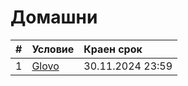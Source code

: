 # Домашни

| # | Условие                                                                    | Краен срок       |
|:--|:-------------------------------------------------------------------------- |:---------------- |
| 1 | [Glovo](https://github.com/darimachine/Modern-Java-Technologies-FMI/tree/main/Homeworks/Homework%201) | 30.11.2024 23:59 |